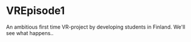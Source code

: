# VREpisode1

An ambitious first time VR-project by developing students in Finland. We'll see what happens..




